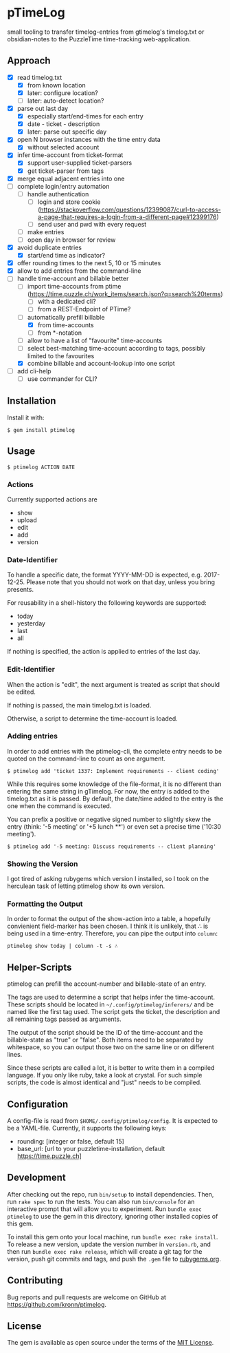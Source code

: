 # pTimeLog

small tooling to transfer timelog-entries from gtimelog's timelog.txt or obsidian-notes to the PuzzleTime time-tracking web-application.

## Approach

- [x] read timelog.txt
  - [x] from known location
  - [x] later: configure location?
  - [ ] later: auto-detect location?
- [x] parse out last day
  - [x] especially start/end-times for each entry
  - [x] date - ticket - description
  - [x] later: parse out specific day
- [x] open N browser instances with the time entry data
  - [x] without selected account
- [x] infer time-account from ticket-format
  - [x] support user-supplied ticket-parsers
  - [x] get ticket-parser from tags
- [x] merge equal adjacent entries into one
- [ ] complete login/entry automation
  - [ ] handle authentication
    - [ ] login and store cookie (https://stackoverflow.com/questions/12399087/curl-to-access-a-page-that-requires-a-login-from-a-different-page#12399176)
    - [ ] send user and pwd with every request
  - [ ] make entries
  - [ ] open day in browser for review
- [x] avoid duplicate entries
  - [x] start/end time as indicator?
- [x] offer rounding times to the next 5, 10 or 15 minutes
- [x] allow to add entries from the command-line
- [ ] handle time-account and billable better
  - [ ] import time-accounts from ptime (https://time.puzzle.ch/work_items/search.json?q=search%20terms)
    - [ ] with a dedicated cli?
    - [ ] from a REST-Endpoint of PTime?
  - [ ] automatically prefill billable
    - [x] from time-accounts
    - [ ] from *-notation
  - [ ] allow to have a list of "favourite" time-accounts
  - [ ] select best-matching time-account according to tags, possibly limited to the favourites
  - [x] combine billable and account-lookup into one script
- [ ] add cli-help
  - [ ] use commander for CLI?

## Installation

Install it with:

    $ gem install ptimelog

## Usage

    $ ptimelog ACTION DATE

### Actions

Currently supported actions are

- show
- upload
- edit
- add
- version

### Date-Identifier

To handle a specific date, the format YYYY-MM-DD is expected, e.g. 2017-12-25.
Please note that you should not work on that day, unless you bring presents.

For reusability in a shell-history the following keywords are supported:

- today
- yesterday
- last
- all

If nothing is specified, the action is applied to entries of the last day.

### Edit-Identifier

When the action is "edit", the next argument is treated as script that should
be edited.

If nothing is passed, the main timelog.txt is loaded.

Otherwise, a script to determine the time-account is loaded.

### Adding entries

In order to add entries with the ptimelog-cli, the complete entry needs to be
quoted on the command-line to count as one argument.

    $ ptimelog add 'ticket 1337: Implement requirements -- client coding'

While this requires some knowledge of the file-format, it is no different than
entering the same string in gTimelog. For now, the entry is added to the
timelog.txt as it is passed. By default, the date/time added to the entry is
the one when the command is executed.

You can prefix a positive or negative signed number to slightly skew the entry
(think: '-5 meeting' or '+5 lunch \*\*') or even set a precise time ('10:30
meeting').

    $ ptimelog add '-5 meeting: Discuss requirements -- client planning'

### Showing the Version

I got tired of asking rubygems which version I installed, so I took on the
herculean task of letting ptimelog show its own version.

### Formatting the Output

In order to format the output of the show-action into a table, a hopefully
convienient field-marker has been chosen. I think it is unlikely, that ∴ is
being used in a time-entry. Therefore, you can pipe the output into `column`:

    ptimelog show today | column -t -s ∴

## Helper-Scripts

ptimelog can prefill the account-number and billable-state of an entry.

The tags are used to determine a script that helps infer the time-account.
These scripts should be located in `~/.config/ptimelog/inferers/` and be named
like the first tag used. The script gets the ticket, the description and all
remaining tags passed as arguments.

The output of the script should be the ID of the time-account and the
billable-state as "true" or "false". Both items need to be separated by
whitespace, so you can output those two on the same line or on different lines.

Since these scripts are called a lot, it is better to write them in a compiled
language. If you only like ruby, take a look at crystal. For such simple
scripts, the code is almost identical and "just" needs to be compiled.

## Configuration

A config-file is read from `$HOME/.config/ptimelog/config`. It is expected
to be a YAML-file. Currently, it supports the following keys:

  - rounding: [integer or false, default 15]
  - base_url: [url to your puzzletime-installation, default https://time.puzzle.ch]

## Development

After checking out the repo, run `bin/setup` to install dependencies. Then, run
`rake spec` to run the tests. You can also run `bin/console` for an interactive
prompt that will allow you to experiment. Run `bundle exec ptimelog` to use
the gem in this directory, ignoring other installed copies of this gem.

To install this gem onto your local machine, run `bundle exec rake install`. To
release a new version, update the version number in `version.rb`, and then run
`bundle exec rake release`, which will create a git tag for the version, push
git commits and tags, and push the `.gem` file to
[rubygems.org](https://rubygems.org).

## Contributing

Bug reports and pull requests are welcome on GitHub at https://github.com/kronn/ptimelog.


## License

The gem is available as open source under the terms of the [MIT License](http://opensource.org/licenses/MIT).
